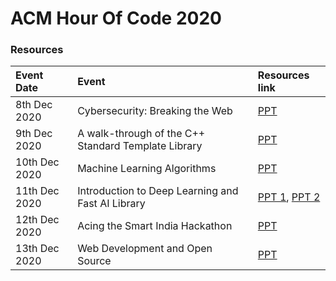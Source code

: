 # ACM Hour Of Code 2020

### Resources

| Event Date     | Event | Resources link     |
| :---        |    :----   |          :--- |
| 8th Dec 2020   |Cybersecurity: Breaking the Web   | [PPT]()   |
| 9th Dec 2020   | A walk-through of the C++ Standard Template Library        | [PPT](https://drive.google.com/file/d/1dMK7zLCFnj10JAEfL_AbUcOJnNtaSI6H/view?usp=sharing)     |
| 10th Dec 2020   | Machine Learning Algorithms| [PPT](https://drive.google.com/file/d/19QneKoMfXLnmF8UMfl1ghA4fdsy-albw/view?usp=sharing)    |
| 11th Dec 2020   | Introduction to Deep Learning and Fast AI Library | [PPT 1](https://drive.google.com/file/d/1kkO4JD9nv0Y-T_pSUKlQOaUuE-oAFUr7/view?usp=sharing), [PPT 2](https://drive.google.com/file/d/1TS2bcY4KcULiGwG94eMfymafEIKMga9w/view?usp=sharing)     |
| 12th Dec 2020   | Acing the Smart India Hackathon       | [PPT](https://drive.google.com/file/d/1Zok9aM8Zdpm_Oojqz9NM7bi7sMmro2YR/view?usp=sharing)      |
| 13th Dec 2020   | Web Development and Open Source        | [PPT](https://prezi.com/p/drsqj0gg2jvh/an-introduction-to-web-development/)      |
